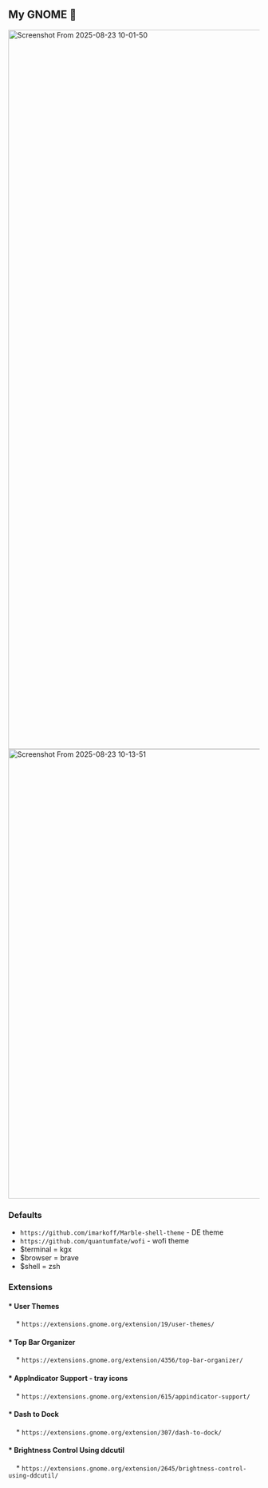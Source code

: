 ## My GNOME 🐧



<img width="2560" height="1440" alt="Screenshot From 2025-08-23 10-01-50" src="https://github.com/user-attachments/assets/47f126eb-4299-4271-936d-e72f474a2b46" />
<img width="1600" height="900" alt="Screenshot From 2025-08-23 10-13-51" src="https://github.com/user-attachments/assets/20ccd508-2d71-4b82-a185-152cdf7cb8d3" />


### Defaults
 * `https://github.com/imarkoff/Marble-shell-theme` - DE theme
 * `https://github.com/quantumfate/wofi` - wofi theme
 * $terminal = kgx
 * $browser = brave
 * $shell = zsh


### Extensions

#### * **User Themes**


    * `https://extensions.gnome.org/extension/19/user-themes/`



#### * **Top Bar Organizer**

    * `https://extensions.gnome.org/extension/4356/top-bar-organizer/`



#### * **AppIndicator Support - tray icons**


    * `https://extensions.gnome.org/extension/615/appindicator-support/`



#### * **Dash to Dock**

    * `https://extensions.gnome.org/extension/307/dash-to-dock/`



#### * **Brightness Control Using ddcutil**

    * `https://extensions.gnome.org/extension/2645/brightness-control-using-ddcutil/`

   

